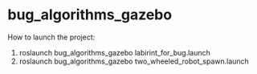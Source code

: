 # bug_algorithms_gazebo
How to launch the project:
1.  roslaunch bug_algorithms_gazebo labirint_for_bug.launch 
2.  roslaunch bug_algorithms_gazebo two_wheeled_robot_spawn.launch 
